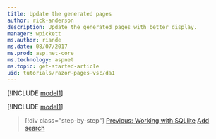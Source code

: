 ```yaml
---
title: Update the generated pages
author: rick-anderson
description: Update the generated pages with better display.
manager: wpickett
ms.author: riande
ms.date: 08/07/2017
ms.prod: asp.net-core
ms.technology: aspnet
ms.topic: get-started-article
uid: tutorials/razor-pages-vsc/da1
---
```

[!INCLUDE [model1](../../includes/RP/da1.md)]

[!INCLUDE [model1](../../includes/RP/da2.md)]

> [!div class="step-by-step"]
> [Previous: Working with SQLlite](xref:tutorials/razor-pages-vsc/sql)
> [Add search](xref:tutorials/razor-pages/search)
